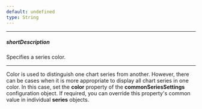 ```yaml
---
default: undefined
type: String
---
```

---
##### shortDescription
Specifies a series color.

---
Color is used to distinguish one chart series from another. However, there can be cases when it is more appropriate to display all chart series in one color. In this case, set the **color** property of the **commonSeriesSettings** configuration object. If required, you can override this property's common value in individual **series** objects.